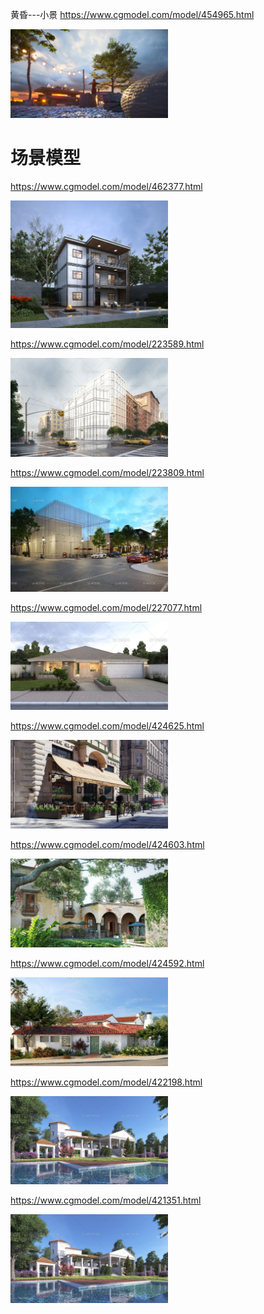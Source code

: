 黄昏---小景
<a>https://www.cgmodel.com/model/454965.html</a>

<img src="./images/spec.jpg" width="50%" />

# 场景模型
<a>https://www.cgmodel.com/model/462377.html</a>

<img src="./images/1.jpg" width="50%" />

<a>https://www.cgmodel.com/model/223589.html</a>

<img src="./images/2.jpg" width="50%" />

<a>https://www.cgmodel.com/model/223809.html</a>

<img src="./images/3.jpg" width="50%" />

<a>https://www.cgmodel.com/model/227077.html</a>

<img src="./images/4.jpg" width="50%" />

<a>https://www.cgmodel.com/model/424625.html</a>

<img src="./images/5.jpg" width="50%" />

<a>https://www.cgmodel.com/model/424603.html</a>

<img src="./images/6.jpg" width="50%" />

<a>https://www.cgmodel.com/model/424592.html</a>

<img src="./images/7.jpg" width="50%" />

<a>https://www.cgmodel.com/model/422198.html</a>

<img src="./images/8.jpg" width="50%" />

<a>https://www.cgmodel.com/model/421351.html</a>

<img src="./images/8.jpg" width="50%" />

